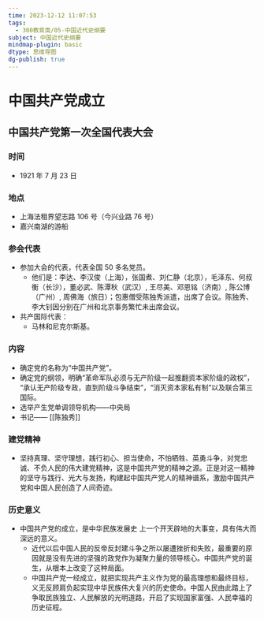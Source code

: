 ```yaml
---
time: 2023-12-12 11:07:53
tags:
  - 300教育类/05-中国近代史纲要
subject: 中国近代史纲要
mindmap-plugin: basic
dtype: 思维导图
dg-publish: true
---
```

# 中国共产党成立
## 中国共产党第一次全国代表大会
### 时间
- 1921 年 7 月 23 日
### 地点
- 上海法租界望志路 106 号（今兴业路 76 号）
- 嘉兴南湖的游船
### 参会代表
- 参加大会的代表，代表全国 50 多名党员。
	- 他们是：李达、李汉俊（上海），张国煮、刘仁静（北京），毛泽东、何叔衡（长沙），董必武、陈潭秋（武汉）, 王尽美、邓恩铭（济南）, 陈公博（广州）, 周佛海（旅日）；包惠僧受陈独秀派遣，出席了会议。陈独秀、李大钊因分别在广州和北京事务繁忙未出席会议。
- 共产国际代表：
	- 马林和尼克尔斯基。
### 内容
- 确定党的名称为“中国共产党”。
- 确定党的纲领，明确“革命军队必须与无产阶级一起推翻资本家阶级的政权”， “承认无产阶级专政，直到阶级斗争结束”，“消灭资本家私有制”以及联合第三国际。
- 选举产生党单调领导机构——中央局
- 书记—— [[陈独秀]]

### 建党精神
- 坚持真理、坚守理想，践行初心、担当使命，不怕牺牲、英勇斗争，对党忠诚、不负人民的伟大建党精神，这是中国共产党的精神之源。正是对这一精神的坚守与践行、光大与发扬，构建起中国共产党人的精神谱系，激励中国共产党和中国人民创造了人间奇迹。

### 历史意义
- 中国共产党的成立，是中华民族发展史 上一个开天辟地的大事变，具有伟大而深远的意义。
	- 近代以后中国人民的反帝反封建斗争之所以屡遭挫折和失败，最重要的原因就是没有先进的坚强的政党作为凝聚力量的领导核心。中国共产党的诞生，从根本上改变了这种局面。
	- 中国共产党一经成立，就把实现共产主义作为党的最高理想和最终目标，义无反顾肩负起实现中华民族伟大复兴的历史使命。中国人民由此踏上了争取民族独立、人民解放的光明道路，开启了实现国家富强、人民幸福的历史征程。